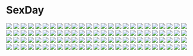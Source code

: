 # SexDay
![](https://konachan.com/image/4abd7204ffd0180d6db700a19cc82f18/Konachan.com%20-%20154739%20blonde_hair%20itsutsuse%20original%20panties%20school_uniform%20striped_panties%20thighhighs%20underwear%20yellow_eyes.jpg)
![](https://konachan.com/image/55a19186056f3e86113405a5e9b6b351/Konachan.com%20-%2032710%20group%20harukazedori_ni_tomarigi_wo%20kaneda_akiho%20tatsumiya_ryouta.jpg)
![](https://konachan.com/jpeg/d946c1219081504ab649a85b3768bc4c/Konachan.com%20-%2067968%20bakemonogatari%20gym_uniform%20hinata_nao%20monogatari_%28series%29%20purple_hair%20senjougahara_hitagi.jpg)
![](https://konachan.com/image/7f1c1d17f5842a1f7b7b2d4504b08e09/Konachan.com%20-%20195327%20anapom%20blush%20dress%20game_cg%20instrument%20nishikujou_kanon%20piano%20red_eyes%20shukufuku_no_kane_no_oto_wa_sakura-iro_no_kaze_to_tomo_ni%20studio_ryokucha.jpg)
![](https://konachan.com/jpeg/2d669b9a8d1bfa88ab31fdc535dcfb24/Konachan.com%20-%20184432%20blush%20cameltoe%20clochette%20game_cg%20long_hair%20oshiki_hitoshi%20panties%20sakigake_generation%20thighhighs%20underwear%20yukinomiya_an%27on.jpg)
![](https://konachan.com/image/39655c6a8c99a8c81a2a28be3f967619/Konachan.com%20-%20256476%20armor%20blonde_hair%20braids%20fate_apocrypha%20fate_grand_order%20fate_%28series%29%20green_eyes%20magic%20mordred%20ponytail%20red%20sword%20teko%20weapon.jpg)
![](https://konachan.com/image/4ffbcae7c2b5bc24cb6cb0f47ad3d356/Konachan.com%20-%20111378%20aqua_eyes%20aqua_hair%20clouds%20echoayane%20hatsune_miku%20skirt%20sky%20twintails%20vocaloid.jpg)
![](https://konachan.com/image/3481ff504e308345c8a27d78047e9c6f/Konachan.com%20-%20264104%20aqua_eyes%20blonde_hair%20bow%20braids%20elbow_gloves%20gloves%20hat%20kirisame_marisa%20lolita_fashion%20long_hair%20pantyhose%20scroll_lock_%28scrool5%29%20touhou%20witch_hat.jpg)
![](https://konachan.com/jpeg/58a8c7cb3a1bf7fcc92ed37203c5d330/Konachan.com%20-%20297884%20animal_ears%20bell%20building%20foxgirl%20gray_hair%20long_hair%20ofuda%20orange_eyes%20original%20sechka%20snow%20tail.jpg)
![](https://konachan.com/image/1e7565f06bb9b47fd840f5fd3ab0b614/Konachan.com%20-%208538%20chachazero%20mahou_sensei_negima%20weapon.jpg)
![](https://konachan.com/image/048ded30f4cb73245c75b6dfda239454/Konachan.com%20-%2082611%202girls%20blue_eyes%20dress%20izayoi_sakuya%20maid%20music%20red_eyes%20remilia_scarlet%20ta_eiko%20touhou%20vampire%20white%20wings.jpg)
![](https://konachan.com/image/347feaf92441211b1558b5c3a99e8f16/Konachan.com%20-%20179907%20black_hair%20blue_eyes%20boots%20breasts%20cleavage%20cowgirl%20gloves%20gun%20hat%20long_hair%20megami%20panties%20ponytail%20red_hair%20scan%20thighhighs%20underwear%20weapon%20white.jpg)
![](https://konachan.com/jpeg/2c86c8491f607836dab6f8ffc3ea2e4f/Konachan.com%20-%20269403%20annin_doufu%20bikini%20idolmaster%20idolmaster_cinderella_girls%20idolmaster_cinderella_girls_starlight_stage%20mimura_kanako%20swimsuit%20water.jpg)
![](https://konachan.com/image/6c630d772ba1a71c87f45140eb35659a/Konachan.com%20-%20306271%20bed%20blue_eyes%20blush%20feli_%28puyo_pop_fever%29%20goth-loli%20loli%20lolita_fashion%20long_hair%20pantyhose%20petals%20purple_hair%20puyo_puyo%20ribbons%20tears%20yunmi_0527.jpg)
![](https://konachan.com/jpeg/f63e2080695cc8344692b29b20dcfa1d/Konachan.com%20-%2098987%20close%20mistelteinn%20transparent%20vector%20yumekui_merry.jpg)
![](https://konachan.com/jpeg/58ac9f1b9b9743a5497968b8d56d1a14/Konachan.com%20-%2030367%20bokusatsu_tenshi_dokuro-chan%20kitsu_chiri%20orange%20parody%20sayonara_zetsubou_sensei.jpg)
![](https://konachan.com/image/be13f1638de9ac3cca891156b3de42fe/Konachan.com%20-%20221096%202girls%20candy%20food%20gloves%20koizumi_hanayo%20love_live%21_school_idol_project%20nishikino_maki%20thighhighs%20zuizi.jpg)
![](https://konachan.com/image/81f6c3601bca799672b4c78fa39327ff/Konachan.com%20-%20205225%20isla_%28plastic_memories%29%20jpeg_artifacts%20long_hair%20plastic_memories%20red_eyes%20tagme_%28artist%29%20tie%20twintails%20white_hair.jpg)
![](https://konachan.com/image/37e0b2c38b34a8a61389792578706fb7/Konachan.com%20-%20133740%20brown_eyes%20brown_hair%20headphones%20kayou_%28artist%29%20long_hair%20panties%20school_uniform%20skirt%20tagme%20tree%20underwear%20upskirt.jpg)
![](https://konachan.com/jpeg/21500b2b90c374cc24d08bf1c597a29b/Konachan.com%20-%2030618%20cyan%20guu%20jungle_wa_itsumo_hale_nochi_guu.jpg)
![](https://konachan.com/jpeg/21757cd2558965b156fd06e5bb5f62b5/Konachan.com%20-%20229564%20ass%20blush%20brown_hair%20cameltoe%20clouds%20flowers%20glasses%20green_eyes%20idolmaster%20panties%20short_hair%20sky%20thighhighs%20tree%20underwear%20upskirt%20waifu2x.jpg)
![](https://konachan.com/image/071819a775372debf1e5dda3a244163a/Konachan.com%20-%20267421%202girls%20aliasing%20barefoot%20cat_smile%20chain%20crossover%20drink%20headband%20horns%20myon%20sake%20shackles%20short_hair%20skirt%20sword%20touhou%20weapon%20white_hair.jpg)
![](https://konachan.com/image/f650cd05b0279f7842721b5aa5463ab1/Konachan.com%20-%20202474%20ass%20atago_rin%20bondage%20breasts%20calendar%20censored%20cum%20hat%20nipples%20no_bra%20open_shirt%20otoshiya%20panties%20panty_pull%20pussy%20twintails%20underwear%20uniform.jpg)
![](https://konachan.com/jpeg/d2b959d1c5f49dfe00e71c67dcda9172/Konachan.com%20-%20244401%20animal_ears%20blush%20dark_skin%20fate_grand_order%20fate_%28series%29%20headband%20kanikou%20long_hair%20necklace%20nitocris_%28fate_grand_order%29%20purple_hair%20white.jpg)
![](https://konachan.com/image/80a23834de5986c25d211e175e8570eb/Konachan.com%20-%20283867%20black_hair%20dragon%20fang%20horns%20japanese_clothes%20kamisakai%20kimono%20long_hair%20original%20pointed_ears%20purple_eyes%20tattoo%20twintails.jpg)
![](https://konachan.com/jpeg/9ce89bbfe8aa9ec0f9369b27a1e6426b/Konachan.com%20-%20197389%20breasts%20brown_eyes%20brown_hair%20kiss_bell%20marui%20nagatsuda_yumi%20nipples%20open_shirt%20pussy%20sex%20skirt%20spread_legs%20twintails%20uncensored.jpg)
![](https://konachan.com/image/3a87aaced2973ea6e5b09d750b15a1af/Konachan.com%20-%20106464%20k-on%21%20nakano_azusa%20panties%20school_uniform%20thighhighs%20underwear.jpg)
![](https://konachan.com/jpeg/4709b368ba977a7c96a0c1a43c255240/Konachan.com%20-%2069556%20game_cg%20harukazedori_ni_tomarigi_wo_2nd_story%20okina_korun%20panties%20skyfish%20underwear.jpg)
![](https://konachan.com/image/c4917aa6737c8d5e3102556ea5d48956/Konachan.com%20-%20172429%20animal_ears%20bicolored_eyes%20blonde_hair%20bunny%20bunnygirl%20dress%20eyepatch%20katana%20original%20pink_eyes%20redjuice%20scarf%20sword%20third-party_edit%20weapon.jpg)
![](https://konachan.com/jpeg/addbaa94817523acbd18146303057a50/Konachan.com%20-%20278054%20anthropomorphism%20apron%20azur_lane%20breasts%20choker%20cleavage%20dress%20headband%20maid%20red_eyes%20short_hair%20suwakana%20thighhighs%20white%20white_hair%20zettai_ryouiki.jpg)
![](https://konachan.com/jpeg/a7d132cde4786e808104d949e5e174ac/Konachan.com%20-%20280422%20animal_ears%20ass%20bed%20bikini%20blush%20granblue_fantasy%20long_hair%20ponytail%20purple_hair%20red_eyes%20shuugetsu_karasu%20swimsuit%20tail%20yuel_%28granblue_fantasy%29.jpg)
![](https://konachan.com/image/9a31a0377dce65aaa2fa98f0fded73c4/Konachan.com%20-%20200357%20anbe_yoshirou%20blonde_hair%20flowers%20green_eyes%20long_hair%20shinma_x_keishou%21_ragnabreak%20sky%20staff%20sunset%20water%20watermark.jpg)
![](https://konachan.com/image/bf31376920da3e334a79b1ab8f19ba8c/Konachan.com%20-%2015382%20front_wing%20tagme.jpg)
![](https://konachan.com/image/072fd819b43edba5574d815063df08c6/Konachan.com%20-%20234600%20alternative_girls%20green_eyes%20japanese_clothes%20kagetama%20kimono%20mano_sakurako%20paper%20pink_hair%20twintails.jpg)
![](https://konachan.com/image/313affc2f700fa047e7c8823dc1d0565/Konachan.com%20-%20161425%20bow%20flowers%20fujiwara_no_mokou%20mao_%28alepricos%29%20red_eyes%20touhou%20white_hair.jpg)
![](https://konachan.com/jpeg/c7131a98641be24061add43c770b6f63/Konachan.com%20-%20162085%20black_hair%20blush%20braids%20breasts%20chinese_clothes%20coffee-kizoku%20green_eyes%20nipples%20no_bra%20original%20undressing%20white.jpg)
![](https://konachan.com/jpeg/faedc906efdea76e7651741229a1e19b/Konachan.com%20-%20242075%202girls%20annin_doufu%20blonde_hair%20blush%20breasts%20brown_hair%20houjou_karen%20idolmaster%20onsen%20ootsuki_yui%20towel%20water%20wet%20wink%20yellow_eyes.jpg)
![](https://konachan.com/jpeg/14f029806347043d51caf7890b7ae1de/Konachan.com%20-%20190684%20blush%20breasts%20green_hair%20navel%20nipples%20nude%20pussy%20run_elsie_jewelria%20third-party_edit%20to_love_ru%20to_love_ru_darkness%20uncensored%20white%20yabuki_kentarou.jpg)
![](https://konachan.com/jpeg/69794798eb2eec4cb22e32f06386e9c3/Konachan.com%20-%20301614%20aqua_eyes%20bodysuit%20breast_hold%20breasts%20candy%20chocolate%20headband%20headphones%20long_hair%20maze_yuri%20nipples%20no_bra%20nopan%20pink_hair%20signed%20vocaloid.jpg)
![](https://konachan.com/image/9fbf8ccf4b4c042bbca5994f8cd7a782/Konachan.com%20-%2082377%202girls%20aircraft%20black_hair%20brown_hair%20forest%20horns%20original%20panties%20tree%20underwear%20water.jpg)
![](https://konachan.com/image/c109e5bafd1e81dd70828a151f24bc25/Konachan.com%20-%2097894%202girls%20animal_ears%20blonde_hair%20japanese_clothes%20kiira%20long_hair%20panties%20purple_hair%20underwear.jpg)
![](https://konachan.com/jpeg/207da0ec8a8f741d3ad07d51e1ba8a7b/Konachan.com%20-%20101587%20akemi_homura%20braids%20glasses%20kaname_madoka%20kyuubee%20mahou_shoujo_madoka_magica%20miki_sayaka%20sakura_kyouko%20tomoe_mami.jpg)
![](https://konachan.com/image/aba89510c963329ee8028b93245d0231/Konachan.com%20-%20191457%20blood%20censored%20demon%20erect_nipples%20horns%20jajala%20jpeg_artifacts%20original%20penis%20pointed_ears%20pussy%20sex%20tail%20thighhighs%20wings.jpg)
![](https://konachan.com/image/1dcf0e63f883a3ca6409e694da4f3c22/Konachan.com%20-%2037572%20black_hair%20blush%20eyepatch%20gintama%20lolita_fashion%20long_hair%20orange_eyes%20skirt%20sword%20thighhighs%20weapon%20yagyuu_kyuubei%20yukata%20zettai_ryouiki.jpg)
![](https://konachan.com/image/bbe53296faa1626af98d37b3c4148954/Konachan.com%20-%2084469%20barefoot%20bed%20flowers%20long_hair%20megurine_luka%20red_eyes%20setona_%28daice%29%20vocaloid%20white_hair.jpg)
![](https://konachan.com/image/9f191761183599488bfbfeb2a99163b1/Konachan.com%20-%2033426%20fullmetal_alchemist%20roy_mustang%20sunset.jpg)
![](https://konachan.com/image/ff056e591926fe3f88c2298861c6de79/Konachan.com%20-%20129895%20dress%20favorite%20game_cg%20hoshizora_no_memoria%20long_hair%20mare_s_ephemeral%20shida_kazuhiro%20white_hair.jpg)
![](https://konachan.com/image/c98f4f668cf49be0cb8421576c080dfd/Konachan.com%20-%2062036%202girls%20fujima_takuya%20garter_belt%20girls_avenue%20goth-loli%20lolita_fashion%20long_hair%20panties%20twins%20underwear.jpg)
![](https://konachan.com/jpeg/b3aa77e41c3d600b2a64b2f99f2929f7/Konachan.com%20-%20280705%20aliasing%20black_hair%20blush%20bow%20bra%20braids%20breasts%20brown_eyes%20cleavage%20game_cg%20long_hair%20necklace%20open_shirt%20panties%20skirt%20spiral%21%21%20thighhighs%20underwear.jpg)
![](https://konachan.com/image/ad3cc923dd20a4e37737abd518aa4778/Konachan.com%20-%20237130%202girls%20aliasing%20aqua_eyes%20blush%20building%20city%20clouds%20foxgirl%20glasses%20kneehighs%20long_hair%20misaki_yuu%20original%20petals%20ribbons%20short_hair%20shorts%20sky%20tail.jpg)
![](https://konachan.com/image/86a83c7aa69a6fd5da9c852833ab069f/Konachan.com%20-%2050502%20black_hair%20boots%20clannad%20ichinose_kotomi%20logo%20purple_eyes%20skirt%20tamaki%20twintails%20umbrella%20white.jpg)
![](https://konachan.com/image/2c94ddfa2a96aa2aaa64362d71527bd3/Konachan.com%20-%20247163%202girls%20animal_ears%20azur_lane%20black_hair%20blue_eyes%20foxgirl%20gray_hair%20guan_tang_baozi%20japanese_clothes%20long_hair%20multiple_tails%20red_eyes%20short_hair%20tail.jpg)
![](https://konachan.com/jpeg/b0358172364ab77dcd05979511be849b/Konachan.com%20-%20149642%20atelier_sakura%20censored%20game_cg%20hoka_no_otoko_ni_dakara_yogarikuruu_netorare_kanojo%20long_hair%20nipples%20nude%20sex%20wet.jpg)
![](https://konachan.com/image/169197ce14a3131a2e94fca1f5216e81/Konachan.com%20-%2052330%20kiryu_zero%20vampire_knight%20yuuki_cross.jpg)
![](https://konachan.com/image/b165cdc3641c48e7eac515896a0fc8b0/Konachan.com%20-%2044211%20full_metal_panic%20sky%20teletha_testarossa.jpg)
![](https://konachan.com/jpeg/ace42624c709564bf3bcc5b070dd2825/Konachan.com%20-%20288838%20aqua_eyes%20aqua_hair%20barefoot%20breasts%20cleavage%20cropped%20lalazyt%20long_hair%20pink_eyes%20pink_hair%20purple_eyes%20shirt%20short_hair%20twins%20white_hair.jpg)
![](https://konachan.com/image/735f5eb64de24b6a0efdb0a579487d4b/Konachan.com%20-%2015321%20bonta-kun%20chidori_kaname%20full_metal_panic%20japanese_clothes%20sagara_sousuke%20yukata.jpg)
![](https://konachan.com/jpeg/c234a7a6749b460def369d8a57713d9e/Konachan.com%20-%20241423%20breasts%20cleavage%20fate_grand_order%20fate_%28series%29%20gloves%20gradient%20gray_hair%20jeanne_d%27arc_alter%20long_hair%20nian%20open_shirt%20sword%20weapon.jpg)
![](https://konachan.com/image/517469cce42d8d3746a8cce9dd0b3050/Konachan.com%20-%20216580%20aguy%20angela_balzac%20aqua_eyes%20ass%20blonde_hair%20bodysuit%20elbow_gloves%20expelled_from_paradise%20gloves%20long_hair%20space%20stars%20twintails.jpg)
![](https://konachan.com/image/e6a8064806f1405b088dc8c26e1c0a6c/Konachan.com%20-%2031395%20amagahara_inaho%20bed%20favorite%20game_cg%20happy_margaret%21%20kokonoka.jpg)
![](https://konachan.com/image/16ba878a19f164981ed51221a22ac7f1/Konachan.com%20-%2012720%20andou_mahoro%20bed%20blush%20mahoromatic%20panties%20underwear.jpg)
![](https://konachan.com/image/ead38efc0cc63f7c0470a925a16c5a57/Konachan.com%20-%2064440%20hatsune_miku%20twintails%20vocaloid.jpg)
![](https://konachan.com/image/10783e7942390dc50b3cb9125c0ebdc5/Konachan.com%20-%2075960%20all_male%20candy%20kagamine_len%20kaito%20kamui_gakupo%20lollipop%20male%20vocaloid.jpg)
![](https://konachan.com/jpeg/84f578524a1c63e5a244540213e26557/Konachan.com%20-%20254020%20ass%20bed%20blonde_hair%20blush%20kiniro_mosaic%20kujou_karen%20loli%20long_hair%20minato_%28ojitan_gozaru%29%20open_shirt%20panties%20shirt%20underwear.jpg)
![](https://konachan.com/image/c33773edafb71f3bd2e927534770de2b/Konachan.com%20-%20165687%20long_hair%20mayu_%28vocaloid%29%20vocaloid%20yellow_eyes%20zain.jpg)
![](https://konachan.com/image/be06b82e3149e8a9e81c85d130ac3171/Konachan.com%20-%20252460%20ajirui%20anthropomorphism%20girls_frontline%20halloween%20springfield_%28girls_frontline%29.jpg)
![](https://konachan.com/image/01add87c6e6cef49f197b771dc819cc4/Konachan.com%20-%2017007%20bones%20eureka%20eureka_seven%20nirvash.jpg)
![](https://konachan.com/image/46cdf75e07cb4953984279883fa06cfa/Konachan.com%20-%2063326%20bow%20fujiwara_no_mokou%20jeminl%20long_hair%20petals%20pink_hair%20red_eyes%20touhou%20white_hair.jpg)
![](https://konachan.com/image/95dd72a1edf373693289fb9ecc1b01e5/Konachan.com%20-%20268892%20apt%20breasts%20feathers%20flowers%20green_eyes%20horns%20navel%20no_bra%20nopan%20original%20rose%20short_hair%20white_hair%20wings.jpg)
![](https://konachan.com/image/66dfd72fd3303b8cc31de6b01cce7d2d/Konachan.com%20-%20212934%202girls%20aqua_eyes%20blue_eyes%20breasts%20brown_hair%20cleavage%20dangan_neko%20gray_hair%20headdress%20japanese_clothes%20long_hair%20original%20ponytail%20thighhighs.jpg)
![](https://konachan.com/image/631e62891b4b9233aff5891935c1063e/Konachan.com%20-%2016187%20animal_ears%20bra%20catgirl%20panties%20tagme%20tail%20underwear.jpg)
![](https://konachan.com/image/4962440731de4d609de5aaeb5e11788f/Konachan.com%20-%2081273%20arima_senne%20barefoot%20bra%20breasts%20brown_hair%20cleavage%20doll%20dress%20garter%20glasses%20long_hair%20original%20panties%20purple_eyes%20summer_dress%20underwear%20white.jpg)
![](https://konachan.com/jpeg/6d9713b5b74171f3743e8ea6b0174a31/Konachan.com%20-%20235274%20blush%20boots%20brown_hair%20building%20clouds%20dress%20hat%20kagari_atsuko%20kazenokaze%20little_witch_academia%20long_hair%20red_eyes%20sky%20stars%20witch%20witch_hat.jpg)
![](https://konachan.com/jpeg/640f240109221421dddd7edb5e0870b4/Konachan.com%20-%20267820%20game_cg%20hanyuuin_yuzuha%20long_hair%20night%20pink_eyes%20rhapsodic_holiday%20tagme_%28artist%29.jpg)
![](https://konachan.com/jpeg/186ecadff1d93660a8e6f542787f4456/Konachan.com%20-%20161423%20bicolored_eyes%20blonde_hair%20bow%20key%20long_hair%20nakatsu_shizuru%20punch%20rewrite%20school_uniform%20twintails%20visualart.jpg)
![](https://konachan.com/jpeg/116a35eda1c2209a428781f3283d2c8d/Konachan.com%20-%20121727%20aqua_eyes%20aragaki_ayase%20bikini%20black_hair%20blonde_hair%20blue_eyes%20blush%20kousaka_kirino%20long_hair%20panties%20skirt%20swimsuit%20underwear%20white.jpg)
![](https://konachan.com/jpeg/425a8f3da1b416cad749787ea26373a4/Konachan.com%20-%2069618%20breasts%20censored%20game_cg%20hachikazuki_chizuru%20harukazedori_ni_tomarigi_wo_2nd_story%20japanese_clothes%20miko%20nipples%20paizuri%20penis%20skyfish.jpg)
![](https://konachan.com/jpeg/a7f29fa0ba720a0932dba0281a280f6e/Konachan.com%20-%20229312%20angel%20blue_hair%20clouds%20feathers%20goth-loli%20halo%20headband%20kneehighs%20lolita_fashion%20long_hair%20purple_eyes%20sky%20swordsouls%20tsushima_yoshiko%20wings.jpg)
![](https://konachan.com/image/d652c2f45b914ba0caf48acc8b11a221/Konachan.com%20-%2059535%20breasts%20melona%20panties%20pink_hair%20queen%27s_blade%20skirt%20spear%20underwear%20weapon.jpg)
![](https://konachan.com/jpeg/a84b29086f794a9ee9dfd8174d1f694c/Konachan.com%20-%2014987%20flcl.jpg)
![](https://konachan.com/jpeg/924e9dc9f7e853621eff73abd6e168c8/Konachan.com%20-%20227412%20animal_ears%20blue_eyes%20bondage%20catgirl%20game_cg%20green_hair%20ribbons%20rope%20sakura_dungeon%20stockings%20tail%20torn_clothes%20wanaca%20winged_cloud.jpg)
![](https://konachan.com/image/ba1ba9a01b4f2355d5d5e5bc5c69a92d/Konachan.com%20-%20182033%20armor%20blonde_hair%20blue_eyes%20bob_%28biyonbiyon%29%20bow_%28weapon%29%20dress%20gloves%20long_hair%20original%20ponytail%20sky%20thighhighs%20weapon%20zettai_ryouiki.jpg)
![](https://konachan.com/jpeg/4d0ef23f00a69aa7fba3a5e7fd8f217d/Konachan.com%20-%20269617%20animal_ears%20areks%20beach%20bikini%20brown_eyes%20brown_hair%20flat_chest%20navel%20original%20short_hair%20swimsuit%20water.jpg)
![](https://konachan.com/image/a6f3d0e70d67c090a4fccab31887cbdd/Konachan.com%20-%20115057%20animal_ears%20blonde_hair%20breasts%20catgirl%20hisahiko%20long_hair%20nipples%20nude%20pussy%20tail%20uncensored%20water%20yellow_eyes.jpg)
![](https://konachan.com/image/0babef73d1ff3bbcc78dad6c0afe341c/Konachan.com%20-%20208694%20bicolored_eyes%20book%20bow%20braids%20computer%20drink%20glasses%20ilolamai%20japanese_clothes%20long_hair%20original%20red_hair%20ribbons.jpg)
![](https://konachan.com/jpeg/b85257eaa0784746cfb9e6f736f5c327/Konachan.com%20-%20144091%20black_hair%20blue_eyes%20butterfly%20cage%20dress%20flowers%20gejang%20jpeg_artifacts%20long_hair%20moon%20night%20original%20tree%20water.jpg)
![](https://konachan.com/image/f179559da5f4d254303b9deb439f0ca4/Konachan.com%20-%20205612%202girls%20animal_ears%20blush%20breasts%20foxgirl%20kimagure_kitsune%20long_hair%20nipples%20nude%20orange_hair%20original%20red_eyes%20yuri.jpg)
![](https://konachan.com/image/85af83861d3107b77fe1d53c4a1887ab/Konachan.com%20-%20181623%20bodysuit%20breasts%20cleavage%20gloves%20green_eyes%20long_hair%20navel%20panties%20rain%20skintight%20thighhighs%20underboob%20underwear%20usanekorin%20water%20white_hair.jpg)
![](https://konachan.com/jpeg/c8ae88ae1300cfc77c05dc5925aa0cd2/Konachan.com%20-%20301345%20bikini%20black_hair%20fujimori_shiki%20long_hair%20navel%20original%20signed%20stars%20swimsuit.jpg)
![](https://konachan.com/image/7952489891d4c99d42243ffd5255fed4/Konachan.com%20-%2065948%20blonde_hair%20headphones%20ipod%20orange%20sawamura_shirou%20scenic%20short_hair%20sky%20spiral%20sunset.jpg)
![](https://konachan.com/jpeg/d77cddfa296b97d804a1ff46faffd294/Konachan.com%20-%20208871%20aqua_eyes%20blonde_hair%20blush%20game_cg%20koi_x_shin_ai_kanojo%20komari_yui%20loli%20long_hair%20school_uniform%20shiratama%20us%3Atrack.jpg)
![](https://konachan.com/jpeg/cf8e30d978eddda21bd873fd39914c06/Konachan.com%20-%20166367%20book%20bow%20brown_eyes%20cameltoe%20chuunibyou_demo_koi_ga_shitai%21%20long_hair%20nibutani_shinka%20orange_hair%20panties%20school_uniform%20skirt%20swordsouls%20underwear.jpg)
![](https://konachan.com/image/568666cf82e1ffe402a0733e706ce463/Konachan.com%20-%2031592%20blush%20breasts%20censored%20favorite%20fellatio%20game_cg%20gray_hair%20happy_margaret%21%20kokonoka%20nipples%20penis%20rindou_saki%20wet.jpg)
![](https://konachan.com/image/df1c3c1e78dce06d9ba6c5d9e1d18601/Konachan.com%20-%20248704%20eiyuu_densetsu%20mizunashi_rei%20sen_no_kiseki%20sen_no_kiseki_2%20towa_herschel%20zoom_layer.jpg)
![](https://konachan.com/jpeg/1f10afe712e8e1c4e0b4817b6e383bf0/Konachan.com%20-%2093357%20applique%20black_hair%20blue_eyes%20breasts%20cleavage%20dress%20minagami_sakuya%20odawara_hakone%20tasogare_no_sinsemilla.jpg)
![](https://konachan.com/jpeg/c6112f35742aeaf4f5887c20332d1d0a/Konachan.com%20-%20285799%20aikagi_2%20azarashi_soft%20blonde_hair%20blue_eyes%20blush%20braids%20drink%20game_cg%20gintarou_%28kurousagi108%29%20hat%20long_hair%20sumeragi_ayano.jpg)
![](https://konachan.com/jpeg/b07dd15e9e40eed416a09570910e57e5/Konachan.com%20-%20300914%20animal_ears%20ass%20breasts%20brown_eyes%20brown_hair%20bunny_ears%20haruhisky%20pantyhose%20short_hair%20suzumiya_haruhi%20suzumiya_haruhi_no_yuutsu%20tail.jpg)
![](https://konachan.com/jpeg/6f46670adf3de9ed71004542c741a9b6/Konachan.com%20-%20153893%20animal%20bird%20black_hair%20bow%20brown_eyes%20clouds%20hakurei_reimu%20japanese_clothes%20lighthouse%20miko%20minato_%28shouno%29%20moon%20ofuda%20skirt%20sky%20torii%20touhou%20water.jpg)
![](https://konachan.com/image/6a853eb813566ad2d7492b4259aa6d40/Konachan.com%20-%2047560%20k-on%21%20orange%20tainaka_ritsu.jpg)
![](https://konachan.com/image/60b8c388769a2721f447bc20d27732ad/Konachan.com%20-%20188913%202girls%20bandaid%20barefoot%20chain%20dark%20komeiji_koishi%20komeiji_satori%20nude%20pink_eyes%20pink_hair%20pupil_g%20short_hair%20touhou.jpg)
